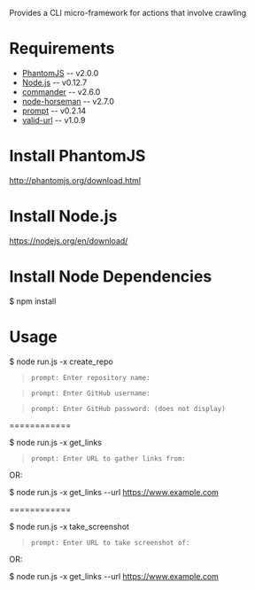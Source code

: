 
Provides a CLI micro-framework for actions that involve crawling

Requirements
============
* [PhantomJS](http://phantomjs.org) -- v2.0.0
* [Node.js](http://nodejs.org/) -- v0.12.7
* [commander](https://www.npmjs.com/package/commander) -- v2.6.0
* [node-horseman](https://www.npmjs.com/package/node-horseman) -- v2.7.0
* [prompt](https://www.npmjs.com/package/prompt) -- v0.2.14
* [valid-url](https://www.npmjs.com/package/valid-url) -- v1.0.9

Install PhantomJS
============
http://phantomjs.org/download.html

Install Node.js
============
https://nodejs.org/en/download/

Install Node Dependencies
============
$ npm install

Usage
============

$ node run.js -x create_repo

> `prompt: Enter repository name:`

> `prompt: Enter GitHub username:`

> `prompt: Enter GitHub password: (does not display)`

============

$ node run.js -x get_links

> `prompt: Enter URL to gather links from:`

OR:

$ node run.js -x get_links --url https://www.example.com

============

$ node run.js -x take_screenshot

> `prompt: Enter URL to take screenshot of:`

OR:

$ node run.js -x get_links --url https://www.example.com
